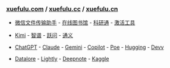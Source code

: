 ### **[xuefulu.com](http://xuefulu.com/)** / **[xuefulu.cc](http://xuefulu.cc/)** / **[xuefulu.cn](http://xuefulu.cn/)**

+ [微信文件传输助手](https://filehelper.weixin.qq.com/) - [在线图书馆](https://zh.z-library.se/) - [科研通](https://www.ablesci.com/) - [激活工具](https://pan.baidu.com/share/init?surl=4U3zIG4tG6ZdMBrHaPaLzw&pwd=c65c#list/path=%2FHEU%20KMS%20Activator)

+ [Kimi](https://kimi.moonshot.cn/) - [智谱](https://chatglm.cn/main/alltoolsdetail) - [跃问](https://stepchat.cn/chats/new) - [通义](https://tongyi.aliyun.com/qianwen/)

+ [ChatGPT](https://chatgpt.com/) - [Claude](https://claude.ai/) - [Gemini](https://gemini.google.com/app) - [Copilot](https://copilot.microsoft.com/) - [Poe](https://poe.com/) - [Hugging](https://huggingface.co/chat/) - [Devv](https://devv.ai)

+ [Datalore](https://datalore.jetbrains.com/) - [Lightly](https://lightly.teamcode.com/login) - [Deepnote](https://deepnote.com/sign-in) - [Kaggle](https://www.kaggle.com/)
